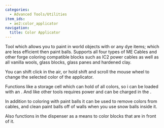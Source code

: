```yaml
---
categories:
  - Advanced Tools/Utilities
item_ids:
  - ae2:color_applicator
navigation:
  title: Color Applicator
---
```


Tool which allows you to paint in world objects with <ItemLink
id="white_paint_ball"/> or any dye items; which
are less efficient then paint balls. Supports all four types of ME Cables and
other forge coloring compatible blocks such as IC2 power cables as well as all
vanilla wools, glass blocks, glass panes and hardened clay.

You can shift click in the air, or hold shift and scroll the mouse wheel to
change the selected color of the applicator.

Functions like a storage cell which can hold <ItemLink
id="white_paint_ball"/> of all colors, so i can
be loaded with an <ItemLink id="chest"/>. And
like other tools requires power and can be charged in the <ItemLink
id="charger"/>.

In addition to coloring with paint balls it can be used to remove colors from
cables, and clean paint balls off of walls when you use snow balls inside it.

Also functions in the dispenser as a means to color blocks that are in front
of it.

<RecipeFor id="color_applicator" />
